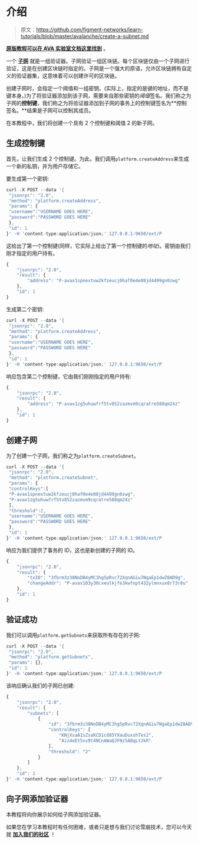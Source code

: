 # 介绍

> 原文：<https://github.com/figment-networks/learn-tutorials/blob/master/avalanche/create-a-subnet.md>

[**原版教程可以在 AVA 实验室文档这里找到**](https://docs.avax.network/build/tutorials/platform/create-a-subnet) 。

一个 [**子网**](https://docs.avax.network/learn/platform-overview#subnets) 就是一组验证器。子网验证一组区块链。每个区块链仅由一个子网进行验证，这是在创建区块链时指定的。子网是一个强大的原语，允许区块链拥有自定义的验证器集，这意味着可以创建许可的区块链。

创建子网时，会指定一个阈值和一组密钥。(实际上，指定的是键的地址，而不是键本身。)为了将验证器添加到该子网，需要来自那些密钥的*阈值*签名。我们称之为子网的**控制键**，我们称之为将验证器添加到子网的事务上的控制键签名为**控制签名。**结果是子网可以控制其成员。

在本教程中，我们将创建一个具有 2 个控制键和阈值 2 的新子网。

## 生成控制键

首先，让我们生成 2 个控制键。为此，我们调用`platform.createAddress`来生成一个新的私钥，并为用户存储它。

要生成第一个密钥:

```js
curl -X POST --data '{
 "jsonrpc": "2.0",
 "method": "platform.createAddress",
 "params": {
 "username":"USERNAME GOES HERE",
 "password":"PASSWORD GOES HERE"
 },
 "id": 1
}' -H 'content-type:application/json;' 127.0.0.1:9650/ext/P
```

这给出了第一个控制键(同样，它实际上给出了第一个控制键的*地址*)。密钥由我们刚才指定的用户持有。

```js
{
    "jsonrpc": "2.0",
    "result": {
        "address": "P-avax1spnextuw2kfzeucj0haf0e4e08jd4499gn0zwg"
    },
    "id": 1
}
```

生成第二个密钥:

```js
curl -X POST --data '{
 "jsonrpc": "2.0",
 "method": "platform.createAddress",
 "params": {
 "username":"USERNAME GOES HERE",
 "password":"PASSWORD GOES HERE"
 },
 "id": 1
}' -H 'content-type:application/json;' 127.0.0.1:9650/ext/P
```

响应包含第二个控制键，它由我们刚刚指定的用户持有:

```js
{
    "jsonrpc": "2.0",
    "result": {
        "address": "P-avax1zg5uhuwfrf5tv852zazmvm9cqratre588qm24z"
    },
    "id": 1
}
```

## 创建子网

为了创建一个子网，我们称之为`platform.createSubnet`。

```js
curl -X POST --data '{
 "jsonrpc": "2.0",
 "method": "platform.createSubnet",
 "params": {
 "controlKeys":[
 "P-avax1spnextuw2kfzeucj0haf0e4e08jd4499gn0zwg",
 "P-avax1zg5uhuwfrf5tv852zazmvm9cqratre588qm24z"
 ],
 "threshold":2,
 "username":"USERNAME GOES HERE",
 "password":"PASSWORD GOES HERE"
 },
 "id": 1
}' -H 'content-type:application/json;' 127.0.0.1:9650/ext/P
```

响应为我们提供了事务的 ID，这也是新创建的子网的 ID。

```js
{
    "jsonrpc": "2.0",
    "result": {
        "txID": "3fbrm3z38NoDB4yMC3hg5pRvc72XqnAGiu7NgaEp1dwZ8AD9g",
        "changeAddr": "P-avax103y30cxeulkjfe3kwfnpt432ylmnxux8r73r8u"
    },
    "id": 1
}
```

## 验证成功

我们可以调用`platform.getSubnets`来获取所有存在的子网:

```js
curl -X POST --data '{
 "jsonrpc": "2.0",
 "method": "platform.getSubnets",
 "params": {},
 "id": 1
}' -H 'content-type:application/json;' 127.0.0.1:9650/ext/P
```

该响应确认我们的子网已创建:

```js
{
    "jsonrpc": "2.0",
    "result": {
        "subnets": [
            {
                "id": "3fbrm3z38NoDB4yMC3hg5pRvc72XqnAGiu7NgaEp1dwZ8AD9g",
                "controlKeys": [
                    "KNjXsaA1sZsaKCD1cd85YXauDuxshTes2",
                    "Aiz4eEt5xv9t4NCnAWaQJFNz5ABqLtJkR"
                ],
                "threshold": "2"
            }
        ]
    },
    "id": 1
}' -H 'content-type:application/json;' 127.0.0.1:9650/ext/P
```

## 向子网添加验证器

本教程将向你展示如何给子网添加验证器。

如果您在学习本教程时有任何困难，或者只是想与我们讨论雪崩技术，您可以今天就 [**加入我们的社区**](https://discord.gg/fszyM7K) ！